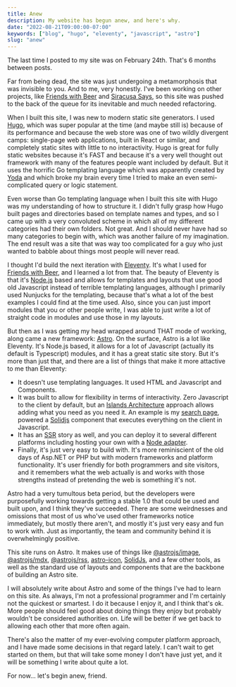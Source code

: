 ```yaml
---
title: Anew
description: My website has begun anew, and here's why.
date: "2022-08-21T09:00:00-07:00"
keywords: ["blog", "hugo", "eleventy", "javascript", "astro"]
slug: "anew"
---
```


The last time I posted to my site was on February 24th. That's 6 months between posts.

Far from being dead, the site was just undergoing a metamorphosis that was invisible to you. And to me, very honestly. I've been working on other projects, like [Friends with Beer](https://friendswithbeer.com) and [Siracusa Says](https://siracusasays.com), so this site was pushed to the back of the queue for its inevitable and much needed refactoring.

When I built this site, I was new to modern static site generators. I used [Hugo](https://gohugo.io), which was super popular at the time (and maybe still is) because of its performance and because the web store was one of two wildly divergent camps: single-page web applications, built in React or similar, and completely static sites with little to no interactivity. Hugo is great for fully static websites because it's FAST and because it's a very well thought out framework with many of the features people want included by default. But it uses the horrific Go templating language which was apparently created by [Yoda](https://lingojam.com/EnglishtoYoda) and which broke my brain every time I tried to make an even semi-complicated query or logic statement.

Even worse than Go templating language when I built this site with Hugo was my understanding of how to structure it. I didn't fully grasp how Hugo built pages and directories based on template names and types, and so I came up with a very convoluted scheme in which all of my different categories had their own folders. Not great. And I should never have had so many categories to begin with, which was another failure of my imagination. The end result was a site that was way too complicated for a guy who just wanted to babble about things most people will never read.

I thought I'd build the next iteration with [Eleventy](https://www.11ty.dev). It's what I used for [Friends with Beer](https://friendswithbeer.com), and I learned a lot from that. The beauty of Eleventy is that it's [Node.js](https://nodejs.dev/en/) based and allows for templates and layouts that use good old Javascript instead of terrible templating languages, although I primarily used Nunjucks for the templating, because that's what a lot of the best examples I could find at the time used. Also, since you can just import modules that you or other people write, I was able to just write a lot of straight code in modules and use those in my layouts.

But then as I was getting my head wrapped around THAT mode of working, along came a new framework: [Astro](https://astro.build). On the surface, Astro is a lot like Eleventy. It's Node.js based, it allows for a lot of Javascript (actually its default is Typescript) modules, and it has a great static site story. But it's more than just that, and there are a list of things that make it more attactive to me than Eleventy:

- It doesn't use templating languages. It used HTML and Javascript and Components.
- It was built to allow for flexibility in terms of interactivity. Zero Javascript to the client by default, but an [Islands Architecture](https://jasonformat.com/islands-architecture/) approach allows adding what you need as you need it. An example is my [search page](/search), powered a [Solidjs](https://www.solidjs.com) component that executes everything on the client in Javascript.
- It has an [SSR](https://medium.com/kongcepts-hq/server-side-rendering-bc6a979b3a7c) story as well, and you can deploy it to several different platforms including hosting your own with a [Node adapter](https://docs.astro.build/en/guides/integrations-guide/node/).
- Finally, it's just very easy to build with. It's more reminiscient of the old days of Asp.NET or PHP but with modern frameworks and platform functionality. It's user friendly for both programmers and site visitors, and it remembers what the web actually is and works with those strengths instead of pretending the web is something it's not.

Astro had a very tumultous beta period, but the developers were purposefully working towards getting a stable 1.0 that could be used and built upon, and I think they've succeeded. There are some weirdnesses and omissions that most of us who've used other frameworks notice immediately, but mostly there aren't, and mostly it's just very easy and fun to work with. Just as importantly, the team and community behind it is overwhelmingly positive.

This site runs on Astro. It makes use of things like [@astrojs/image](https://www.npmjs.com/package/@astrojs/image), [@astrojs/mdx](https://www.npmjs.com/package/@astrojs/mdx), [@astrojs/rss](https://www.npmjs.com/package/@astrojs/rss), [astro-icon](https://www.npmjs.com/package/astro-icon), [SolidJs](https://www.solidjs.com), and a few other tools, as well as the standard use of layouts and components that are the backbone of building an Astro site.

I will absolutely write about Astro and some of the things I've had to learn on this site. As always, I'm not a professional programmer and I'm certainly not the quickest or smartest. I do it because I enjoy it, and I think that's ok. More people should feel good about doing things they enjoy but probably wouldn't be considered authorities on. Life will be better if we get back to allowing each other that more often again.

There's also the matter of my ever-evolving computer platform approach, and I have made some decisions in that regard lately. I can't wait to get started on them, but that will take some money I don't have just yet, and it will be something I write about quite a lot.

For now... let's begin anew, friend.
